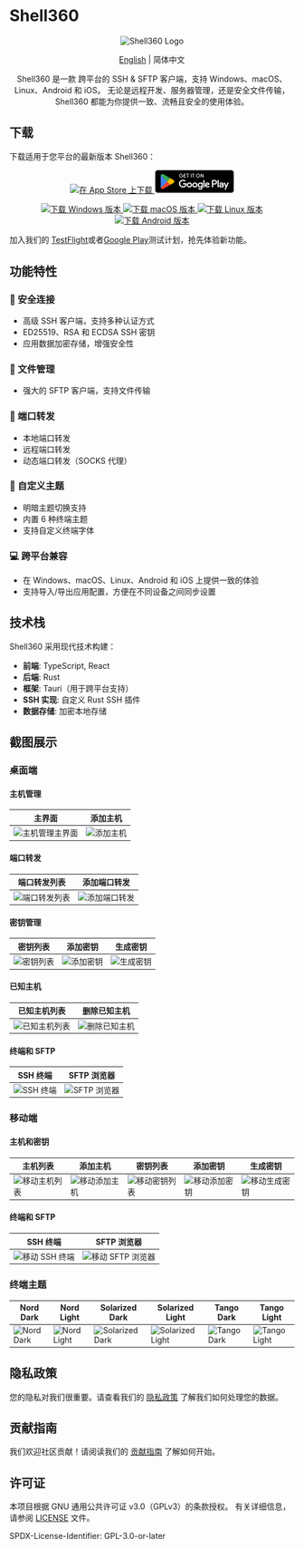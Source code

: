 # Shell360

<p align="center">
  <img src="./resources/icon.png" alt="Shell360 Logo" width="128">
</p>

<p align="center">
  <a href="./README.md">English</a> | <span>简体中文</span>
</p>

<p align="center">
  Shell360 是一款 跨平台的 SSH & SFTP 客户端，支持 Windows、macOS、Linux、Android 和 iOS。
无论是远程开发、服务器管理，还是安全文件传输，Shell360 都能为你提供一致、流畅且安全的使用体验。
</p>

## 下载

下载适用于您平台的最新版本 Shell360：

<p align="center">
  <a href="https://apps.apple.com/app/shell360/id6502880351">
    <img src="./resources/app-store.svg" width="123" alt="在 App Store 上下载" />
  </a>
  <a href="https://play.google.com/store/apps/details?id=com.nashaofu.shell360">
    <img src="./resources/GooglePlay.png" width="140" alt="在 Google Play 上下载" />
  </a>
</p>
<p align="center">
  <a href="https://github.com/nashaofu/shell360/releases">
    <img src="https://img.shields.io/badge/下载%20Windows%20版本-blue?style=for-the-badge" alt="下载 Windows 版本" />
  </a>
  <a href="https://github.com/nashaofu/shell360/releases">
    <img src="https://img.shields.io/badge/下载%20macOS%20版本-blue?style=for-the-badge" alt="下载 macOS 版本" />
  </a>
  <a href="https://github.com/nashaofu/shell360/releases">
    <img src="https://img.shields.io/badge/下载%20Linux%20版本-blue?style=for-the-badge" alt="下载 Linux 版本" />
  </a>
  <a href="https://github.com/nashaofu/shell360/releases">
    <img src="https://img.shields.io/badge/下载%20Android%20版本-blue?style=for-the-badge" alt="下载 Android 版本" />
  </a>
</p>


加入我们的 [TestFlight](https://testflight.apple.com/join/teqJZCRm)或者[Google Play](https://play.google.com/apps/testing/com.nashaofu.shell360)测试计划，抢先体验新功能。

## 功能特性

### 🔐 安全连接

- 高级 SSH 客户端，支持多种认证方式
- ED25519、RSA 和 ECDSA SSH 密钥
- 应用数据加密存储，增强安全性

### 📁 文件管理

- 强大的 SFTP 客户端，支持文件传输

### 🔄 端口转发

- 本地端口转发
- 远程端口转发
- 动态端口转发（SOCKS 代理）

### 🎨 自定义主题

- 明暗主题切换支持
- 内置 6 种终端主题
- 支持自定义终端字体

### 💻 跨平台兼容

- 在 Windows、macOS、Linux、Android 和 iOS 上提供一致的体验
- 支持导入/导出应用配置，方便在不同设备之间同步设置

## 技术栈

Shell360 采用现代技术构建：

- **前端**: TypeScript, React
- **后端**: Rust
- **框架**: Tauri（用于跨平台支持）
- **SSH 实现**: 自定义 Rust SSH 插件
- **数据存储**: 加密本地存储

## 截图展示

### 桌面端

#### 主机管理

| 主界面                                                       | 添加主机                                                  |
| ------------------------------------------------------------ | --------------------------------------------------------- |
| ![主机管理主界面](./resources/screenshots/desktop/hosts.png) | ![添加主机](./resources/screenshots/desktop/add-host.png) |

#### 端口转发

| 端口转发列表                                                          | 添加端口转发                                                             |
| --------------------------------------------------------------------- | ------------------------------------------------------------------------ |
| ![端口转发列表](./resources/screenshots/desktop/port-forwardings.png) | ![添加端口转发](./resources/screenshots/desktop/add-port-forwarding.png) |

#### 密钥管理

| 密钥列表                                              | 添加密钥                                                 | 生成密钥                                                      |
| ----------------------------------------------------- | -------------------------------------------------------- | ------------------------------------------------------------- |
| ![密钥列表](./resources/screenshots/desktop/keys.png) | ![添加密钥](./resources/screenshots/desktop/add-key.png) | ![生成密钥](./resources/screenshots/desktop/generate-key.png) |

#### 已知主机

| 已知主机列表                                                    | 删除已知主机                                                          |
| --------------------------------------------------------------- | --------------------------------------------------------------------- |
| ![已知主机列表](./resources/screenshots/desktop/knownhosts.png) | ![删除已知主机](./resources/screenshots/desktop/delete-knownhost.png) |

#### 终端和 SFTP

| SSH 终端                                                  | SFTP 浏览器                                              |
| --------------------------------------------------------- | -------------------------------------------------------- |
| ![SSH 终端](./resources/screenshots/desktop/terminal.png) | ![SFTP 浏览器](./resources/screenshots/desktop/sftp.png) |

### 移动端

#### 主机和密钥

| 主机列表                                                  | 添加主机                                                    | 密钥列表                                                 | 添加密钥                                                   | 生成密钥                                                        |
| --------------------------------------------------------- | ----------------------------------------------------------- | -------------------------------------------------------- | ---------------------------------------------------------- | --------------------------------------------------------------- |
| ![移动主机列表](./resources/screenshots/mobile/hosts.png) | ![移动添加主机](./resources/screenshots/mobile/addHost.png) | ![移动密钥列表](./resources/screenshots/mobile/keys.png) | ![移动添加密钥](./resources/screenshots/mobile/addKey.png) | ![移动生成密钥](./resources/screenshots/mobile/generateKey.png) |

#### 终端和 SFTP

| SSH 终端                                                      | SFTP 浏览器                                                  |
| ------------------------------------------------------------- | ------------------------------------------------------------ |
| ![移动 SSH 终端](./resources/screenshots/mobile/terminal.png) | ![移动 SFTP 浏览器](./resources/screenshots/mobile/sftp.png) |

### 终端主题

| Nord Dark                                                           | Nord Light                                                            | Solarized Dark                                                                | Solarized Light                                                                 | Tango Dark                                                            | Tango Light                                                             |
| ------------------------------------------------------------------- | --------------------------------------------------------------------- | ----------------------------------------------------------------------------- | ------------------------------------------------------------------------------- | --------------------------------------------------------------------- | ----------------------------------------------------------------------- |
| ![Nord Dark](./resources/screenshots/terminal-themes/nord-dark.png) | ![Nord Light](./resources/screenshots/terminal-themes/nord-light.png) | ![Solarized Dark](./resources/screenshots/terminal-themes/solarized-dark.png) | ![Solarized Light](./resources/screenshots/terminal-themes/solarized-light.png) | ![Tango Dark](./resources/screenshots/terminal-themes/tango-dark.png) | ![Tango Light](./resources/screenshots/terminal-themes/tango-light.png) |

## 隐私政策

您的隐私对我们很重要。请查看我们的 [隐私政策](./docs/Privacy-Policy-zh_CN.md) 了解我们如何处理您的数据。

## 贡献指南

我们欢迎社区贡献！请阅读我们的 [贡献指南](./docs/CONTRIBUTING-zh_cn.md) 了解如何开始。

## 许可证

本项目根据 GNU 通用公共许可证 v3.0（GPLv3）的条款授权。
有关详细信息，请参阅 [LICENSE](./LICENSE) 文件。

SPDX-License-Identifier: GPL-3.0-or-later
